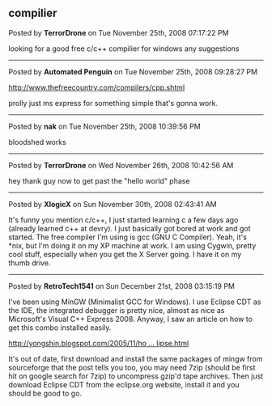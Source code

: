 ## compilier
Posted by **TerrorDrone** on Tue November 25th, 2008 07:17:22 PM

looking for a good free c/c++ compilier for windows any suggestions

--------------------------------------------------------------------------------

Posted by **Automated Penguin** on Tue November 25th, 2008 09:28:27 PM

<!-- m --><a class="postlink" href="http://www.thefreecountry.com/compilers/cpp.shtml">http://www.thefreecountry.com/compilers/cpp.shtml</a><!-- m -->

prolly just ms express for something simple that's gonna work.

--------------------------------------------------------------------------------

Posted by **nak** on Tue November 25th, 2008 10:39:56 PM

bloodshed works

--------------------------------------------------------------------------------

Posted by **TerrorDrone** on Wed November 26th, 2008 10:42:56 AM

hey thank guy now to get past the &quot;hello world&quot; phase

--------------------------------------------------------------------------------

Posted by **XlogicX** on Sun November 30th, 2008 02:43:41 AM

It's funny you mention c/c++, I just started learning c a few days ago (already learned c++ at devry). I just basically got bored at work and got started. The free compiler I'm using is gcc (GNU C Compiler). Yeah, it's *nix, but I'm doing it on my XP machine at work. I am using Cygwin, pretty cool stuff, especially when you get the X Server going. I have it on my thumb drive.

--------------------------------------------------------------------------------

Posted by **RetroTech1541** on Sun December 21st, 2008 03:15:19 PM

I've been using MinGW (Minimalist GCC for Windows). I use Eclipse CDT as the IDE, the integrated debugger is pretty nice, almost as nice as Microsoft's Visual C++ Express 2008. Anyway, I saw an article on how to get this combo installed easily.

<!-- m --><a class="postlink" href="http://yongshin.blogspot.com/2005/11/how-to-use-cdt-and-mingw-for-eclipse.html">http://yongshin.blogspot.com/2005/11/ho ... lipse.html</a><!-- m -->

It's out of date, first  download and install the same packages of mingw from sourceforge that the post tells you too, you may need 7zip (should be first hit on google search for 7zip) to uncompress gzip'd tape archives. Then just download Eclipse CDT from the eclipse.org website, install it and you should be good to go.
